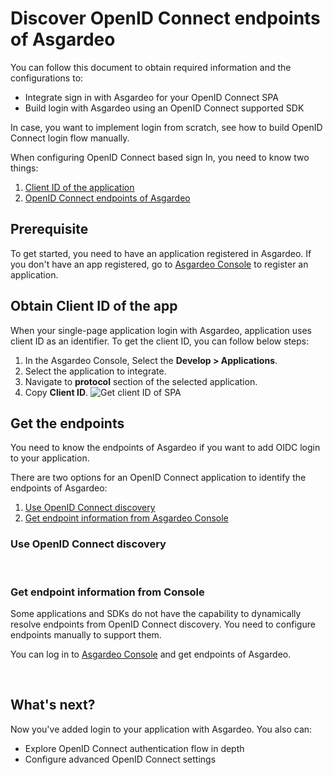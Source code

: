 # Discover OpenID Connect endpoints of Asgardeo

You can follow this document to obtain required information and the configurations to:
 - Integrate sign in with Asgardeo for your OpenID Connect SPA
 - Build login with Asgardeo using an OpenID Connect supported SDK

In case, you want to implement login from scratch, see how to <a :href="$withBase('/guides/applications/oidc/implement-auth-code-with-pkce')">build OpenID Connect login flow manually</a>.

When configuring OpenID Connect based sign In, you need to know two things:
1. [Client ID of the application](#obtain-client-id-of-the-app)
2. [OpenID Connect endpoints of Asgardeo](#discover-openid-connect-endpoints-of-asgardeo)

## Prerequisite
To get started, you need to have an application registered in Asgardeo. If you don't have an app registered, go to [Asgardeo Console](https://console.asgardeo.io/) to <a :href="$withBase('/guides/applications/spa/register-single-page-app/')">register an application</a>.

## Obtain Client ID of the app
When your single-page application login with Asgardeo, application uses client ID as an identifier. To get the client ID, you can follow below steps:
1. In the Asgardeo Console, Select the **Develop > Applications**.
2. Select the application to integrate.
3. Navigate to **protocol** section of the selected application.
4. Copy **Client ID**. 
    <img :src="$withBase('/assets/img/guides/applications/get-client-id.png')" alt="Get client ID of SPA">

## Get the endpoints

You need to know the endpoints of Asgardeo if you want to add OIDC login to your application. 
 
There are two options for an OpenID Connect application to identify the endpoints of Asgardeo:
 1. [Use OpenID Connect discovery](#use-openid-connect-discovery)
 2. [Get endpoint information from Asgardeo Console](#get-endpoint-information-from-console)
 
### Use OpenID Connect discovery
 
  <CommonGuide guide='guides/fragments/manage-app/discover-endpoints/discover-from-discovery-endpoint.md'/>
  
<br>

### Get endpoint information from Console
Some applications and SDKs do not have the capability to dynamically resolve endpoints from  OpenID Connect discovery. You need to configure endpoints manually to support them.

You can log  in to [Asgardeo Console](https://console.asgardeo.io/) and get endpoints of Asgardeo. 

  <CommonGuide guide='guides/fragments/manage-app/discover-endpoints/discover-oidc-endpoints-from-console.md'/>

<br>

## What's next?
Now you've added login to your application with Asgardeo. You also can:
- <a :href="$withBase('/guides/applications/oidc/implement-auth-code-with-pkce')">Explore OpenID Connect authentication flow in depth</a>
- <a :href="$withBase('/references/app-settings/oidc-settings-for-app')">Configure advanced OpenID Connect settings</a>
